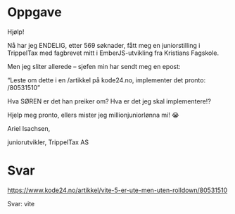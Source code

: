 # Oppgave

Hjølp!

Nå har jeg ENDELIG, etter 569 søknader, fått meg en juniorstilling i TrippelTax med fagbrevet mitt i EmberJS-utvikling fra Kristians Fagskole.

Men jeg sliter allerede – sjefen min har sendt meg en epost:

“Leste om dette i en /artikkel på kode24.no, implementer det pronto: /80531510”

Hva SØREN er det han preiker om? Hva er det jeg skal implementere!?

Hjelp meg pronto, ellers mister jeg millionjuniorlønna mi! 😭

Ariel Isachsen,

juniorutvikler, TrippelTax AS

# Svar

https://www.kode24.no/artikkel/vite-5-er-ute-men-uten-rolldown/80531510

Svar: vite


